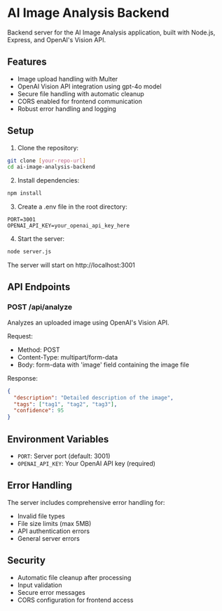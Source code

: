 # AI Image Analysis Backend

Backend server for the AI Image Analysis application, built with Node.js, Express, and OpenAI's Vision API.

## Features

- Image upload handling with Multer
- OpenAI Vision API integration using gpt-4o model
- Secure file handling with automatic cleanup
- CORS enabled for frontend communication
- Robust error handling and logging

## Setup

1. Clone the repository:
```bash
git clone [your-repo-url]
cd ai-image-analysis-backend
```

2. Install dependencies:
```bash
npm install
```

3. Create a .env file in the root directory:
```env
PORT=3001
OPENAI_API_KEY=your_openai_api_key_here
```

4. Start the server:
```bash
node server.js
```

The server will start on http://localhost:3001

## API Endpoints

### POST /api/analyze
Analyzes an uploaded image using OpenAI's Vision API.

Request:
- Method: POST
- Content-Type: multipart/form-data
- Body: form-data with 'image' field containing the image file

Response:
```json
{
  "description": "Detailed description of the image",
  "tags": ["tag1", "tag2", "tag3"],
  "confidence": 95
}
```

## Environment Variables

- `PORT`: Server port (default: 3001)
- `OPENAI_API_KEY`: Your OpenAI API key (required)

## Error Handling

The server includes comprehensive error handling for:
- Invalid file types
- File size limits (max 5MB)
- API authentication errors
- General server errors

## Security

- Automatic file cleanup after processing
- Input validation
- Secure error messages
- CORS configuration for frontend access
